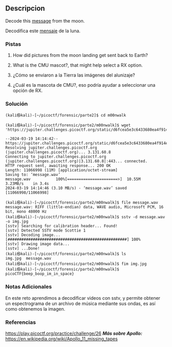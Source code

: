 ## Descripcion
Decode this [message](https://jupiter.challenges.picoctf.org/static/d6fcea5e3c6433680ea4f914e24fab61/message.wav) from the moon.

Decodifica este [mensaje](https://jupiter.challenges.picoctf.org/static/d6fcea5e3c6433680ea4f914e24fab61/message.wav) de la luna.
### Pistas
1. How did pictures from the moon landing get sent back to Earth?
2. What is the CMU mascot?, that might help select a RX option.

1. ¿Cómo se enviaron a la Tierra las imágenes del alunizaje?
2. ¿Cuál es la mascota de CMU?, eso podría ayudar a seleccionar una opción de RX.
### Solución
```
(kali㉿kali)-[~/picoctf/forensic/parte2]$ cd m00nwalk

(kali㉿kali)-[~/picoctf/forensic/parte2/m00nwalk]$ wget 'https://jupiter.challenges.picoctf.org/static/d6fcea5e3c6433680ea4f914e24fab61/message.wav'

--2024-03-19 14:14:42--  https://jupiter.challenges.picoctf.org/static/d6fcea5e3c6433680ea4f914e24fab61/message.wav
Resolving jupiter.challenges.picoctf.org (jupiter.challenges.picoctf.org)... 3.131.60.8
Connecting to jupiter.challenges.picoctf.org (jupiter.challenges.picoctf.org)|3.131.60.8|:443... connected.
HTTP request sent, awaiting response... 200 OK
Length: 11066998 (11M) [application/octet-stream]
Saving to: ‘message.wav’
message.wav           100%[======================>]  10.55M  3.23MB/s    in 3.4s   
2024-03-19 14:14:46 (3.10 MB/s) - ‘message.wav’ saved [11066998/11066998]

(kali㉿kali)-[~/picoctf/forensic/parte2/m00nwalk]$ file message.wav
message.wav: RIFF (little-endian) data, WAVE audio, Microsoft PCM, 16 bit, mono 48000 Hz
(kali㉿kali)-[~/picoctf/forensic/parte2/m00nwalk]$ sstv -d message.wav -o img.jpg                      
[sstv] Searching for calibration header... Found!   
[sstv] Detected SSTV mode Scottie 1
[sstv] Decoding image...   [####################################################] 100%
[sstv] Drawing image data...
[sstv] ...Done!
(kali㉿kali)-[~/picoctf/forensic/parte2/m00nwalk]$ ls
img.jpg  message.wav
(kali㉿kali)-[~/picoctf/forensic/parte2/m00nwalk]$ fim img.jpg
(kali㉿kali)-[~/picoctf/forensic/parte2/m00nwalk]$ picoCTF{beep_boop_im_in_space}
```
### Notas Adicionales
En este reto aprendimos a decodificar videos con sstv, y permite obtener un espectrograma de un archivo de música mediante sus ondas, es así como obtenemos la imagen.
### Referencias
https://play.picoctf.org/practice/challenge/26
***Más sobre Apollo:*** https://en.wikipedia.org/wiki/Apollo_11_missing_tapes